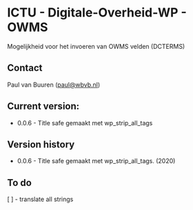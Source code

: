 # ICTU - Digitale-Overheid-WP - OWMS

Mogelijkheid voor het invoeren van OWMS velden (DCTERMS)

## Contact
Paul van Buuren (paul@wbvb.nl)

## Current version:
* 0.0.6 - Title safe gemaakt met wp_strip_all_tags

## Version history
* 0.0.6 - Title safe gemaakt met wp_strip_all_tags. (2020)

## To do
[ ] - translate all strings 
